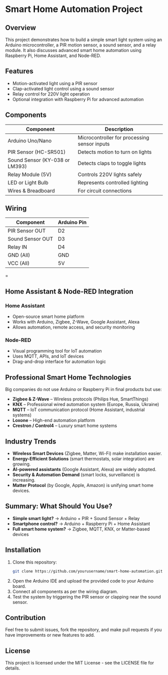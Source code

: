 # Smart Home Automation Project

## Overview
This project demonstrates how to build a simple smart light system using an Arduino microcontroller, a PIR motion sensor, a sound sensor, and a relay module. It also discusses advanced smart home automation using Raspberry Pi, Home Assistant, and Node-RED.

## Features
- Motion-activated light using a PIR sensor
- Clap-activated light control using a sound sensor
- Relay control for 220V light operation
- Optional integration with Raspberry Pi for advanced automation

## Components
| Component           | Description |
|--------------------|-------------|
| Arduino Uno/Nano  | Microcontroller for processing sensor inputs |
| PIR Sensor (HC-SR501) | Detects motion to turn on lights |
| Sound Sensor (KY-038 or LM393) | Detects claps to toggle lights |
| Relay Module (5V) | Controls 220V lights safely |
| LED or Light Bulb | Represents controlled lighting |
| Wires & Breadboard | For circuit connections |

## Wiring
| Component        | Arduino Pin |
|-----------------|-------------|
| PIR Sensor OUT  | D2 |
| Sound Sensor OUT | D3 |
| Relay IN        | D4 |
| GND (All)      | GND |
| VCC (All)      | 5V |

=
## Home Assistant & Node-RED Integration
### Home Assistant
- Open-source smart home platform
- Works with Arduino, Zigbee, Z-Wave, Google Assistant, Alexa
- Allows automation, remote access, and security monitoring

### Node-RED
- Visual programming tool for IoT automation
- Uses MQTT, APIs, and IoT devices
- Drag-and-drop interface for automation logic

## Professional Smart Home Technologies
Big companies do not use Arduino or Raspberry Pi in final products but use:
- **Zigbee & Z-Wave** – Wireless protocols (Philips Hue, SmartThings)
- **KNX** – Professional wired automation system (Europe, Russia, Ukraine)
- **MQTT** – IoT communication protocol (Home Assistant, industrial systems)
- **Loxone** – High-end automation platform
- **Crestron / Control4** – Luxury smart home systems

## Industry Trends
- **Wireless Smart Devices** (Zigbee, Matter, Wi-Fi) make installation easier.
- **Energy-Efficient Solutions** (smart thermostats, solar integration) are growing.
- **AI-powered assistants** (Google Assistant, Alexa) are widely adopted.
- **Security & Automation Demand** (smart locks, surveillance) is increasing.
- **Matter Protocol** (by Google, Apple, Amazon) is unifying smart home devices.

## Summary: What Should You Use?
- **Simple smart light?** → Arduino + PIR + Sound Sensor + Relay
- **Smartphone control?** → Arduino + Raspberry Pi + Home Assistant
- **Full smart home system?** → Zigbee, MQTT, KNX, or Matter-based devices


## Installation
1. Clone this repository:
   ```sh
   git clone https://github.com/yourusername/smart-home-automation.git
   ```
2. Open the Arduino IDE and upload the provided code to your Arduino board.
3. Connect all components as per the wiring diagram.
4. Test the system by triggering the PIR sensor or clapping near the sound sensor.

## Contribution
Feel free to submit issues, fork the repository, and make pull requests if you have improvements or new features to add.

## License
This project is licensed under the MIT License - see the LICENSE file for details.

